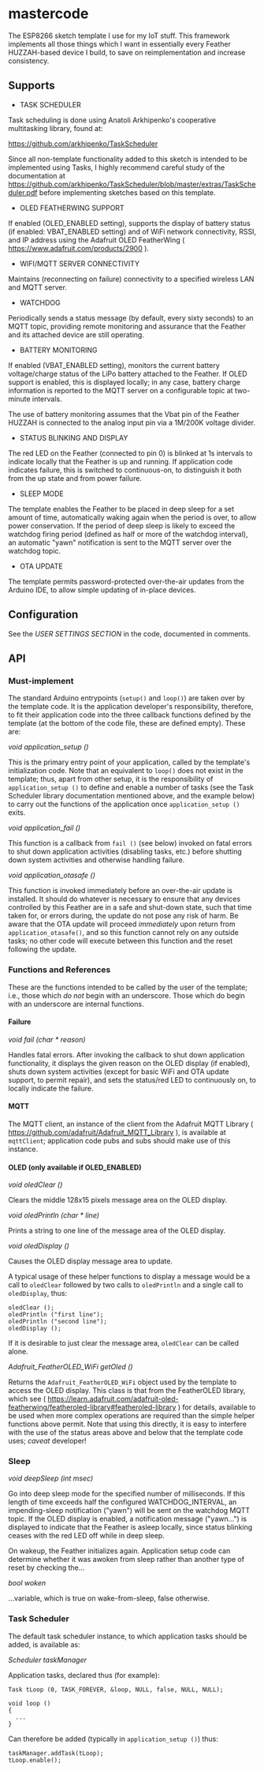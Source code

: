 # mastercode
The ESP8266 sketch template I use for my IoT stuff. This framework implements all those things which I want in essentially every Feather HUZZAH-based device I build, to save on reimplementation and increase consistency.

## Supports

* TASK SCHEDULER

Task scheduling is done using Anatoli Arkhipenko's cooperative multitasking library, found at:

https://github.com/arkhipenko/TaskScheduler

Since all non-template functionality added to this sketch is intended to be implemented using Tasks, I highly recommend careful study of the documentation at https://github.com/arkhipenko/TaskScheduler/blob/master/extras/TaskScheduler.pdf before implementing sketches based on this template.

* OLED FEATHERWING SUPPORT

If enabled (OLED_ENABLED setting), supports the display of battery status (if enabled: VBAT_ENABLED setting) and of WiFi network connectivity, RSSI, and IP address using the Adafruit OLED FeatherWing ( https://www.adafruit.com/products/2900 ).

* WIFI/MQTT SERVER CONNECTIVITY

Maintains (reconnecting on failure) connectivity to a specified wireless LAN and MQTT server.

* WATCHDOG

Periodically sends a status message (by default, every sixty seconds) to an MQTT topic, providing remote monitoring and assurance that the Feather and its attached device are still operating.

* BATTERY MONITORING

If enabled (VBAT_ENABLED setting), monitors the current battery voltage/charge status of the LiPo battery attached to the Feather. If OLED support is enabled, this is displayed locally; in any case, battery charge information is reported to the MQTT server on a configurable topic at two-minute intervals.

The use of battery monitoring assumes that the Vbat pin of the Feather HUZZAH is connected to the analog input pin via a 1M/200K voltage divider.

* STATUS BLINKING AND DISPLAY

The red LED on the Feather (connected to pin 0) is blinked at 1s intervals to indicate locally that the Feather is up and running. If application code indicates failure, this is switched to continuous-on, to distinguish it both from the up state and from power failure.

* SLEEP MODE

The template enables the Feather to be placed in deep sleep for a set amount of time, automatically waking again when the period is over, to allow power conservation. If the period of deep sleep is likely to exceed the watchdog firing period (defined as half or more of the watchdog interval), an automatic "yawn" notification is sent to the MQTT server over the watchdog topic.

* OTA UPDATE

The template permits password-protected over-the-air updates from the Arduino IDE, to allow simple updating of in-place devices.

## Configuration

See the _USER SETTINGS SECTION_ in the code, documented in comments.

## API

### Must-implement

The standard Arduino entrypoints (`setup()` and `loop()`) are taken over by the template code. It is the application developer's responsibility, therefore, to fit their application code into the three callback functions defined by the template (at the bottom of the code file, these are defined empty). These are:

*void application_setup ()*

This is the primary entry point of your application, called by the template's initialization code. Note that an equivalent to `loop()` does not exist in the template; thus, apart from other setup, it is the responsibility of `application_setup ()` to define and enable a number of tasks (see the Task Scheduler library documentation mentioned above, and the example below) to carry out the functions of the application once `application_setup ()` exits.

*void application_fail ()*

This function is a callback from `fail ()` (see below) invoked on fatal errors to shut down application activities (disabling tasks, etc.) before shutting down system activities and otherwise handling failure.

*void application_otasafe ()*

This function is invoked immediately before an over-the-air update is installed. It should do whatever is necessary to ensure that any devices controlled by this Feather are in a safe and shut-down state, such that time taken for, or errors during, the update do not pose any risk of harm. Be aware that the OTA update will proceed _immediately_ upon return from `application_otasafe()`, and so this function cannot rely on any outside tasks; no other code will execute between this function and the reset following the update.

### Functions and References

These are the functions intended to be called by the user of the template; i.e., those which _do not_ begin with an underscore. Those which do begin with an underscore are internal functions.

#### Failure

*void fail (char * reason)*

Handles fatal errors. After invoking the callback to shut down application functionality, it displays the given reason on the OLED display (if enabled), shuts down system activities (except for basic WiFi and OTA update support, to permit repair), and sets the status/red LED to continuously on, to locally indicate the failure.

#### MQTT

The MQTT client, an instance of the client from the Adafruit MQTT Library ( https://github.com/adafruit/Adafruit_MQTT_Library ), is available at `mqttClient`; application code pubs and subs should make use of this instance.

#### OLED (only available if OLED_ENABLED)

*void oledClear ()*

Clears the middle 128x15 pixels message area on the OLED display.

*void oledPrintln (char * line)*

Prints a string to one line of the message area of the OLED display.

*void oledDisplay ()*

Causes the OLED display message area to update.

A typical usage of these helper functions to display a message would be a call to `oledClear` followed by two calls to `oledPrintln` and a single call to `oledDisplay`, thus:

```
oledClear ();
oledPrintln ("first line");
oledPrintln ("second line");
oledDisplay ();
```

If it is desirable to just clear the message area, `oledClear` can be called alone.

*Adafruit_FeatherOLED_WiFi getOled ()*

Returns the `Adafruit_FeatherOLED_WiFi` object used by the template to access the OLED display. This class is that from the FeatherOLED library, which see ( https://learn.adafruit.com/adafruit-oled-featherwing/featheroled-library#featheroled-library ) for details, available to be used when more complex operations are required than the simple helper functions above permit. Note that using this directly, it is easy to interfere with the use of the status areas above and below that the template code uses; _caveat_ developer!

### Sleep

*void deepSleep (int msec)*

Go into deep sleep mode for the specified number of milliseconds. If this length of time exceeds half the configured WATCHDOG_INTERVAL, an impending-sleep notification ("yawn") will be sent on the watchdog MQTT topic. If the OLED display is enabled, a notification message ("yawn...") is displayed to indicate that the Feather is asleep locally, since status blinking ceases with the red LED off while in deep sleep.

On wakeup, the Feather initializes again. Application setup code can determine whether it was awoken from sleep rather than another type of reset by checking the...

*bool woken*

...variable, which is true on wake-from-sleep, false otherwise.

### Task Scheduler

The default task scheduler instance, to which application tasks should be added, is available as:

*Scheduler taskManager*

Application tasks, declared thus (for example):

```
Task tLoop (0, TASK_FOREVER, &loop, NULL, false, NULL, NULL);

void loop ()
{
  ...
}
```

Can therefore be added (typically in `application_setup ()`) thus:

```
taskManager.addTask(tLoop);
tLoop.enable();
```
